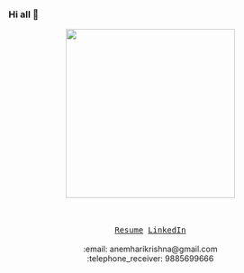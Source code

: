 ### Hi all 👋

<p align="center">
  <img src="https://harikrishna.netlify.app/images/profile.gif" height="300px">
  <br /><br />
  <samp>
    <br /><br />
    <a href="https://harikrishna.netlify.app/" target="_blank">Resume</a>
    <a href="https://www.linkedin.com/in/anemharikrishna" target="_blank">LinkedIn</a>
  </samp>
  <br /><br />
  :email: anemharikrishna@gmail.com<br />
  :telephone_receiver: 9885699666
</p>
